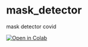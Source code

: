 # mask_detector
mask detector covid

[![Open in Colab](https://colab.research.google.com/assets/colab-badge.svg)](https://colab.research.google.com/github/simonenanni97/mask_detector/main/python/Project_Covid_Mask_Classifier_Part1.ipynb)

